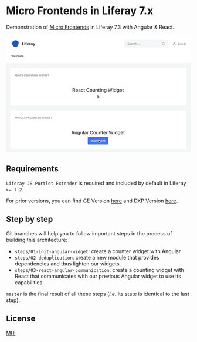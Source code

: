 # Micro Frontends in Liferay 7.x
Demonstration of [Micro Frontends](https://micro-frontends.org/) in Liferay 7.3 with Angular & React.

![preview](doc/preview.gif)

## Requirements

`Liferay JS Portlet Extender` is required and included by default in Liferay `>= 7.2`.

 For prior versions, you can find CE Version [here](https://web.liferay.com/fr/marketplace/-/mp/application/115542926) and DXP Version [here](https://web.liferay.com/fr/marketplace/-/mp/application/115543020).

## Step by step

Git branches will help you to follow important steps in the process of building this architecture:

- `steps/01-init-angular-widget`: create a counter widget with Angular.
- `steps/02-deduplication`: create a new module that provides dependencies and thus lighten our widgets. 
- `steps/03-react-angular-communication`:  create a counting widget with React that communicates with our previous Angular widget to use its capabilities. 

`master` is the final result of all these steps (_i.e._ its state is identical to the last step).

## License
[MIT](LICENSE)
